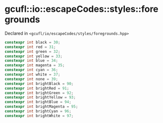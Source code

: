 # gcufl::io::escapeCodes::styles::foregrounds
Declared in `<gcufl/io/escapeCodes/styles/foregrounds.hpp>`
```cpp
constexpr int black = 30;
constexpr int red = 31;
constexpr int green = 32;
constexpr int yellow = 33;
constexpr int blue = 34;
constexpr int magenta = 35;
constexpr int cyan = 36;
constexpr int white = 37;
constexpr int none = 39;
constexpr int brightBlack = 90;
constexpr int brightRed = 91;
constexpr int brightGreen = 92;
constexpr int brightYellow = 93;
constexpr int brightBlue = 94;
constexpr int brightMagenta = 95;
constexpr int brightCyan = 96;
constexpr int brightWhite = 97;
```
